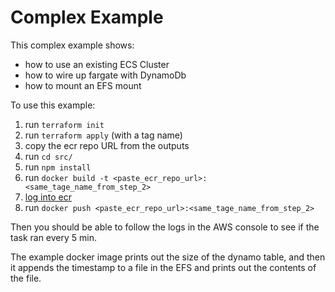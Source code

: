 # Complex Example
This complex example shows:
* how to use an existing ECS Cluster
* how to wire up fargate with DynamoDb
* how to mount an EFS mount

To use this example:
1. run `terraform init` 
2. run `terraform apply` (with a tag name)
3. copy the ecr repo URL from the outputs
4. run `cd src/`
5. run `npm install`
6. run `docker build -t <paste_ecr_repo_url>:<same_tage_name_from_step_2>`
7. [log into ecr](https://docs.aws.amazon.com/cli/latest/reference/ecr/get-login-password.html)
8. run `docker push <paste_ecr_repo_url>:<same_tage_name_from_step_2>`

Then you should be able to follow the logs in the AWS console to see if the task ran every 5 min.

The example docker image prints out the size of the dynamo table, and then it appends the timestamp to a file in the EFS and prints out the contents of the file.